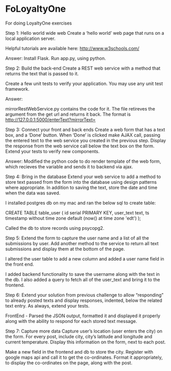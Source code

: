 # FoLoyaltyOne
For doing LoyaltyOne exercises

Step 1: Hello world wide web
Create a ‘hello world’ web page that runs on a local application server.

Helpful tutorials are available here: http://www.w3schools.com/

Answer: Install Flask. Run app.py, using python.

Step 2: Build the back-end
Create a REST web service with a method that returns the text that is passed to it.

Create a few unit tests to verify your application. You may use any unit test framework.

Answer:

mirrorRestWebService.py contains the code for it. The file retireves the argument from the get url and returns it back. The format is http://127.0.0.1:5000/enterText?mirrorText=<Enter your text here>
  
Step 3: Connect your front and back ends
Create a web form that has a text box, and a ‘Done’ button. When ‘Done’ is clicked make AJAX call, passing the entered text to the web service you created in the previous step. Display the response from the web service call below the text box on the form.
Extend your tests to verify new components.

Answer:
Modified the python code to do render template of the web form, which recieves the variable and sends it to backend via ajax.

Step 4: Bring in the database
Extend your web service to add a method to store text passed from the form into the database using design patterns where appropriate. In addition to saving the text, store the date and time when the data was saved.

I installed postgres db on my mac and ran the below sql to create table:

CREATE TABLE table_user (
    id serial PRIMARY KEY,
    user_text text,
    ts timestamp without time zone default (now() at time zone 'edt')
);

Called the db to store records using psycopg2.

Step 5: Extend the form to capture the user name and a list of all the submissions by user. Add another method to the service to return all text submissions and display them at the bottom of the page.

I altered the user table to add a new column and added a user name field in the front end. 

I added backend functionality to save the username along with the text in the db. I also added a query to fetch all of the user_text and bring it to the frontend.

Step 6: Extend your solution from previous challenge to allow “responding” to already posted texts and display responses, indented, below the related text entry.
As always, extend your tests.

FrontEnd - Parsed the JSON output, formatted it and displayed it properly along with the ability to respond for each stored text message.

Step 7: Capture more data
Capture user’s location (user enters the city) on the form. For every post, include city, city’s latitude and longitude and current temperature. Display this information on the form, next to each post.

Make a new field in the frontend and db to store the city. Register with google maps api and call it to get the co-ordinates. Format it appropriately, to display the co-ordinates on the page, along with the post.
